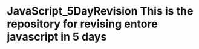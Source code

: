 # JavaScript_5DayRevision                     This is the repository for revising entore javascript in 5 days
